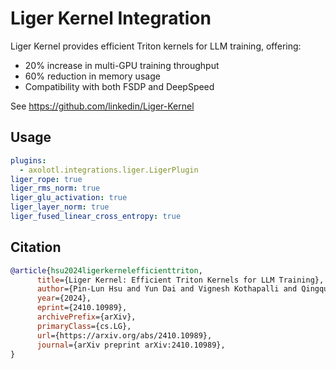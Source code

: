 # Liger Kernel Integration

Liger Kernel provides efficient Triton kernels for LLM training, offering:

- 20% increase in multi-GPU training throughput
- 60% reduction in memory usage
- Compatibility with both FSDP and DeepSpeed

See https://github.com/linkedin/Liger-Kernel

## Usage

```yaml
plugins:
  - axolotl.integrations.liger.LigerPlugin
liger_rope: true
liger_rms_norm: true
liger_glu_activation: true
liger_layer_norm: true
liger_fused_linear_cross_entropy: true
```

## Citation

```bib
@article{hsu2024ligerkernelefficienttriton,
      title={Liger Kernel: Efficient Triton Kernels for LLM Training},
      author={Pin-Lun Hsu and Yun Dai and Vignesh Kothapalli and Qingquan Song and Shao Tang and Siyu Zhu and Steven Shimizu and Shivam Sahni and Haowen Ning and Yanning Chen},
      year={2024},
      eprint={2410.10989},
      archivePrefix={arXiv},
      primaryClass={cs.LG},
      url={https://arxiv.org/abs/2410.10989},
      journal={arXiv preprint arXiv:2410.10989},
}
```
